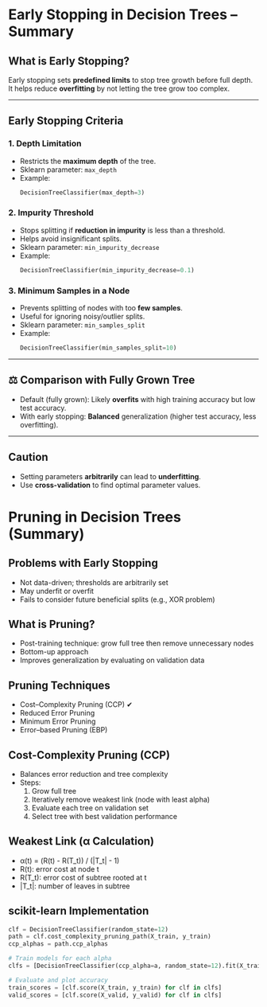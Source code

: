 
# Early Stopping in Decision Trees – Summary

## What is Early Stopping?
Early stopping sets **predefined limits** to stop tree growth before full depth. It helps reduce **overfitting** by not letting the tree grow too complex.

---

## Early Stopping Criteria

### 1. Depth Limitation
- Restricts the **maximum depth** of the tree.
- Sklearn parameter: `max_depth`
- Example:
  ```python
  DecisionTreeClassifier(max_depth=3)
  ```

### 2. Impurity Threshold
- Stops splitting if **reduction in impurity** is less than a threshold.
- Helps avoid insignificant splits.
- Sklearn parameter: `min_impurity_decrease`
- Example:
  ```python
  DecisionTreeClassifier(min_impurity_decrease=0.1)
  ```

### 3. Minimum Samples in a Node
- Prevents splitting of nodes with too **few samples**.
- Useful for ignoring noisy/outlier splits.
- Sklearn parameter: `min_samples_split`
- Example:
  ```python
  DecisionTreeClassifier(min_samples_split=10)
  ```

---

## ⚖️ Comparison with Fully Grown Tree
- Default (fully grown): Likely **overfits** with high training accuracy but low test accuracy.
- With early stopping: **Balanced** generalization (higher test accuracy, less overfitting).

---

##  Caution
- Setting parameters **arbitrarily** can lead to **underfitting**.
- Use **cross-validation** to find optimal parameter values.


# Pruning in Decision Trees (Summary)

## Problems with Early Stopping
- Not data-driven; thresholds are arbitrarily set
- May underfit or overfit
- Fails to consider future beneficial splits (e.g., XOR problem)

## What is Pruning?
- Post-training technique: grow full tree then remove unnecessary nodes
- Bottom-up approach
- Improves generalization by evaluating on validation data

## Pruning Techniques
- Cost–Complexity Pruning (CCP) ✔
- Reduced Error Pruning
- Minimum Error Pruning
- Error–based Pruning (EBP)

## Cost-Complexity Pruning (CCP)
- Balances error reduction and tree complexity
- Steps:
  1. Grow full tree
  2. Iteratively remove weakest link (node with least alpha)
  3. Evaluate each tree on validation set
  4. Select tree with best validation performance

## Weakest Link (α Calculation)
- α(t) = (R(t) - R(T_t)) / (|T_t| - 1)
- R(t): error cost at node t
- R(T_t): error cost of subtree rooted at t
- |T_t|: number of leaves in subtree

## scikit-learn Implementation
```python
clf = DecisionTreeClassifier(random_state=12)
path = clf.cost_complexity_pruning_path(X_train, y_train)
ccp_alphas = path.ccp_alphas

# Train models for each alpha
clfs = [DecisionTreeClassifier(ccp_alpha=a, random_state=12).fit(X_train, y_train) for a in ccp_alphas]

# Evaluate and plot accuracy
train_scores = [clf.score(X_train, y_train) for clf in clfs]
valid_scores = [clf.score(X_valid, y_valid) for clf in clfs]
